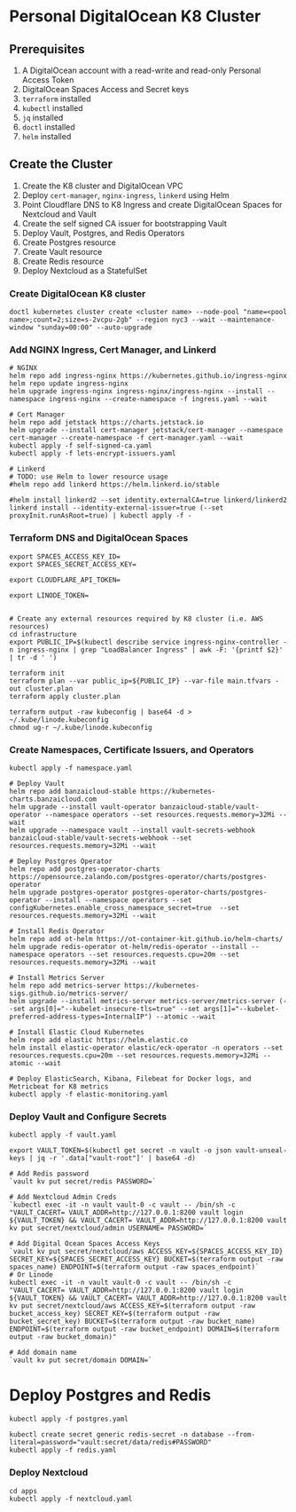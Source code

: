 # Personal DigitalOcean K8 Cluster

## Prerequisites

1. A DigitalOcean account with a read-write and read-only Personal Access Token
2. DigitalOcean Spaces Access and Secret keys
3. `terraform` installed
4. `kubectl` installed
5. `jq` installed
6. `doctl` installed 
7. `helm` installed

## Create the Cluster

1. Create the K8 cluster and DigitalOcean VPC
2. Deploy `cert-manager`, `nginx-ingress`, `linkerd` using Helm
3. Point Cloudflare DNS to K8 Ingress and create DigitalOcean Spaces for Nextcloud and Vault
3. Create the self signed CA issuer for bootstrapping Vault
4. Deploy Vault, Postgres, and Redis Operators
5. Create Postgres resource
6. Create Vault resource
7. Create Redis resource
9. Deploy Nextcloud as a StatefulSet


### Create DigitalOcean K8 cluster

```
doctl kubernetes cluster create <cluster name> --node-pool "name=<pool name>;count=2;size=s-2vcpu-2gb" --region nyc3 --wait --maintenance-window "sunday=00:00" --auto-upgrade
```

### Add NGINX Ingress, Cert Manager, and Linkerd
```
# NGINX
helm repo add ingress-nginx https://kubernetes.github.io/ingress-nginx
helm repo update ingress-nginx
helm upgrade ingress-nginx ingress-nginx/ingress-nginx --install --namespace ingress-nginx --create-namespace -f ingress.yaml --wait

# Cert Manager
helm repo add jetstack https://charts.jetstack.io
helm upgrade --install cert-manager jetstack/cert-manager --namespace cert-manager --create-namespace -f cert-manager.yaml --wait
kubectl apply -f self-signed-ca.yaml
kubectl apply -f lets-encrypt-issuers.yaml

# Linkerd
# TODO: use Helm to lower resource usage
#helm repo add linkerd https://helm.linkerd.io/stable

#helm install linkerd2 --set identity.externalCA=true linkerd/linkerd2
linkerd install --identity-external-issuer=true (--set proxyInit.runAsRoot=true) | kubectl apply -f -
```

### Terraform DNS and DigitalOcean Spaces

```
export SPACES_ACCESS_KEY_ID=
export SPACES_SECRET_ACCESS_KEY=

export CLOUDFLARE_API_TOKEN=

export LINODE_TOKEN=


# Create any external resources required by K8 cluster (i.e. AWS resources)
cd infrastructure
export PUBLIC_IP=$(kubectl describe service ingress-nginx-controller -n ingress-nginx | grep "LoadBalancer Ingress" | awk -F: '{printf $2}' | tr -d ' ')

terraform init
terraform plan --var public_ip=${PUBLIC_IP} --var-file main.tfvars -out cluster.plan
terraform apply cluster.plan

terraform output -raw kubeconfig | base64 -d > ~/.kube/linode.kubeconfig
chmod ug-r ~/.kube/linode.kubeconfig
```

### Create Namespaces, Certificate Issuers, and Operators
```
kubectl apply -f namespace.yaml

# Deploy Vault 
helm repo add banzaicloud-stable https://kubernetes-charts.banzaicloud.com
helm upgrade --install vault-operator banzaicloud-stable/vault-operator --namespace operators --set resources.requests.memory=32Mi --wait
helm upgrade --namespace vault --install vault-secrets-webhook banzaicloud-stable/vault-secrets-webhook --set resources.requests.memory=32Mi --wait

# Deploy Postgres Operator
helm repo add postgres-operator-charts https://opensource.zalando.com/postgres-operator/charts/postgres-operator
helm upgrade postgres-operator postgres-operator-charts/postgres-operator --install --namespace operators --set configKubernetes.enable_cross_namespace_secret=true  --set resources.requests.memory=32Mi --wait

# Install Redis Operator
helm repo add ot-helm https://ot-container-kit.github.io/helm-charts/
helm upgrade redis-operator ot-helm/redis-operator --install --namespace operators --set resources.requests.cpu=20m --set resources.requests.memory=32Mi --wait

# Install Metrics Server
helm repo add metrics-server https://kubernetes-sigs.github.io/metrics-server/
helm upgrade --install metrics-server metrics-server/metrics-server (--set args[0]="--kubelet-insecure-tls=true" --set args[1]="--kubelet-preferred-address-types=InternalIP") --atomic --wait 

# Install Elastic Cloud Kubernetes 
helm repo add elastic https://helm.elastic.co
helm install elastic-operator elastic/eck-operator -n operators --set resources.requests.cpu=20m --set resources.requests.memory=32Mi --atomic --wait

# Deploy ElasticSearch, Kibana, Filebeat for Docker logs, and Metricbeat for K8 metrics
kubectl apply -f elastic-monitoring.yaml
```

### Deploy Vault and Configure Secrets
```
kubectl apply -f vault.yaml

export VAULT_TOKEN=$(kubectl get secret -n vault -o json vault-unseal-keys | jq -r '.data["vault-root"]' | base64 -d)

# Add Redis password
`vault kv put secret/redis PASSWORD=`

# Add Nextcloud Admin Creds
`kubectl exec -it -n vault vault-0 -c vault -- /bin/sh -c "VAULT_CACERT= VAULT_ADDR=http://127.0.0.1:8200 vault login ${VAULT_TOKEN} && VAULT_CACERT= VAULT_ADDR=http://127.0.0.1:8200 vault kv put secret/nextcloud/admin USERNAME= PASSWORD=`

# Add Digital Ocean Spaces Access Keys
`vault kv put secret/nextcloud/aws ACCESS_KEY=${SPACES_ACCESS_KEY_ID} SECRET_KEY=${SPACES_SECRET_ACCESS_KEY} BUCKET=$(terraform output -raw spaces_name) ENDPOINT=$(terraform output -raw spaces_endpoint)`
# Or Linode 
kubectl exec -it -n vault vault-0 -c vault -- /bin/sh -c "VAULT_CACERT= VAULT_ADDR=http://127.0.0.1:8200 vault login ${VAULT_TOKEN} && VAULT_CACERT= VAULT_ADDR=http://127.0.0.1:8200 vault kv put secret/nextcloud/aws ACCESS_KEY=$(terraform output -raw bucket_access_key) SECRET_KEY=$(terraform output -raw bucket_secret_key) BUCKET=$(terraform output -raw bucket_name) ENDPOINT=$(terraform output -raw bucket_endpoint) DOMAIN=$(terraform output -raw bucket_domain)"

# Add domain name
`vault kv put secret/domain DOMAIN=`
```

# Deploy Postgres and Redis
```
kubectl apply -f postgres.yaml

kubectl create secret generic redis-secret -n database --from-literal=password="vault:secret/data/redis#PASSWORD"
kubectl apply -f redis.yaml
```

### Deploy Nextcloud
```
cd apps
kubectl apply -f nextcloud.yaml
```